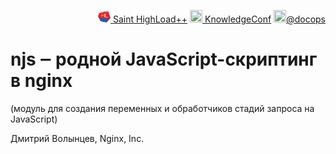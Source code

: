 <p align="right"><a href = "https://www.highload.ru/spb/2019"><img src = "./static/i_hl_spb.png" width="20px" height=20px"> Saint HighLoad++</a> 
<a href = "https://knowledgeconf.ru"><img src = "./static/kc.png" width="20px" height=20px"> KnowledgeConf</a> 
<a href = "https://t.me/docops"><img src = "./static/tg.png" width="20px" height=20px">@docops</a>
</p>

# njs ‒ родной JavaSсript-скриптинг в nginx

(модуль для создания переменных и обработчиков стадий запроса на JavaScript)

Дмитрий Волынцев, Nginx, Inc.
<!-- START doctoc generated TOC please keep comment here to allow auto update -->
<!-- DON'T EDIT THIS SECTION, INSTEAD RE-RUN doctoc TO UPDATE -->


<!-- END doctoc generated TOC please keep comment here to allow auto update -->
